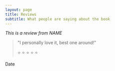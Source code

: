 ```yaml
---
layout: page
title: Reviews
subtitle: What people are saying about the book
---
```


*This is a review from NAME*
>"I personally love it,
>best one around!"
>
> :star: :star: :star: :star: :star:

Date
